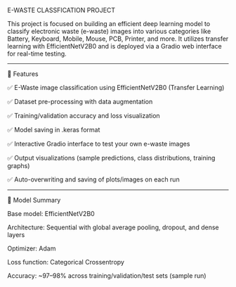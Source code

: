 E-WASTE CLASSFICATION PROJECT

This project is focused on building an efficient deep learning model to classify electronic waste (e-waste) images into various categories like Battery, Keyboard, Mobile, Mouse, PCB, Printer, and more. It utilizes transfer learning with EfficientNetV2B0 and is deployed via a Gradio web interface for real-time testing.


---

📌 Features

✅ E-Waste image classification using EfficientNetV2B0 (Transfer Learning)

✅ Dataset pre-processing with data augmentation

✅ Training/validation accuracy and loss visualization

✅ Model saving in .keras format

✅ Interactive Gradio interface to test your own e-waste images

✅ Output visualizations (sample predictions, class distributions, training graphs)

✅ Auto-overwriting and saving of plots/images on each run



---

🧠 Model Summary

Base model: EfficientNetV2B0

Architecture: Sequential with global average pooling, dropout, and dense layers

Optimizer: Adam

Loss function: Categorical Crossentropy

Accuracy: ~97–98% across training/validation/test sets (sample run)
